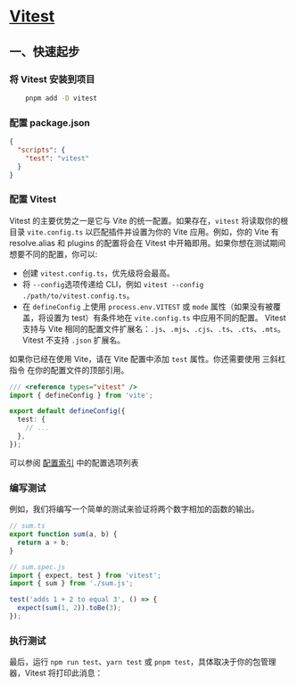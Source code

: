 # [Vitest](https://cn.vitest.dev/)

## 一、快速起步

### 将 Vitest 安装到项目

```bash
    pnpm add -D vitest
```

### 配置 package.json

```json
{
  "scripts": {
    "test": "vitest"
  }
}
```

### 配置 Vitest

Vitest 的主要优势之一是它与 Vite 的统一配置。如果存在，`vitest` 将读取你的根目录 `vite.config.ts` 以匹配插件并设置为你的 Vite 应用。例如，你的 Vite 有 resolve.alias 和 plugins 的配置将会在 Vitest 中开箱即用。如果你想在测试期间想要不同的配置，你可以:

- 创建 `vitest.config.ts`，优先级将会最高。
- 将 `--config`选项传递给 CLI，例如 `vitest --config ./path/to/vitest.config.ts`。
- 在 `defineConfig` 上使用 `process.env.VITEST` 或 `mode` 属性（如果没有被覆盖，将设置为 test）有条件地在 `vite.config.ts` 中应用不同的配置。
  Vitest 支持与 Vite 相同的配置文件扩展名：`.js`、`.mjs`、`.cjs`、`.ts`、`.cts`、`.mts`。 Vitest 不支持 `.json` 扩展名。

如果你已经在使用 Vite，请在 Vite 配置中添加 `test` 属性。你还需要使用 三斜杠指令 在你的配置文件的顶部引用。

```ts
/// <reference types="vitest" />
import { defineConfig } from 'vite';

export default defineConfig({
  test: {
    // ...
  },
});
```

可以参阅 [配置索引]() 中的配置选项列表

### 编写测试

例如，我们将编写一个简单的测试来验证将两个数字相加的函数的输出。

```ts
// sum.ts
export function sum(a, b) {
  return a + b;
}
```

```ts
// sum.spec.js
import { expect, test } from 'vitest';
import { sum } from './sum.js';

test('adds 1 + 2 to equal 3', () => {
  expect(sum(1, 2)).toBe(3);
});
```

### 执行测试

最后，运行 `npm run test`、`yarn test` 或 `pnpm test`，具体取决于你的包管理器，Vitest 将打印此消息：
